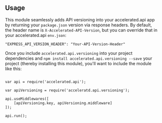 
## Usage
This module seamlessly adds API versioning into your accelerated.api app by returning your ```package.json``` version via response headers. By default, the header name is ```X-Accelerated-API-Version```, but you can override that in your accelerated.api ```env.json```:

```
"EXPRESS_API_VERSION_HEADER": "Your-API-Version-Header"
```

Once you include ```accelerated.api.versioning``` into your project dependencies and ```npm install accelerated.api.versioning --save``` your project (thereby installing this module), you'll want to include the module like this:

```

var api = require('accelerated.api');

var apiVersioning = require('acceleratd.api.versioning');

api.useMiddlewares([ 
	[apiVersioning.key, apiVersioning.middleware]
]);

api.run();

```
